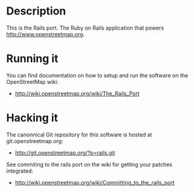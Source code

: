 # Description

This is the Rails port. The Ruby on Rails application that powers
http://www.openstreetmap.org.

# Running it

You can find documentation on how to setup and run the software on the
OpenStreetMap wiki:

* http://wiki.openstreetmap.org/wiki/The_Rails_Port
    
# Hacking it

The canonnical Git repository for this software is hosted at
git.openstreetmap.org:

* http://git.openstreetmap.org/?p=rails.git
    
See commiting to the rails port on the wiki for getting your patches
integrated:

* http://wiki.openstreetmap.org/wiki/Committing_to_the_rails_port

